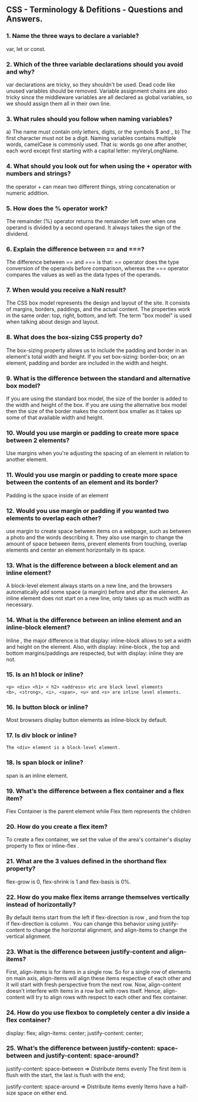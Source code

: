 ## CSS - Terminology & Defitions - Questions and Answers.

### 1. Name the three ways to declare a variable?

var, let or const.

### 2. Which of the three variable declarations should you avoid and why?

var declarations are tricky, so they shouldn't be used. Dead code like unused variables should be removed. Variable assignment chains are also tricky since the middleware variables are all declared as global variables, so we should assign them all in their own line.

### 3. What rules should you follow when naming variables?

a) The name must contain only letters, digits, or the symbols $ and _
b) The first character must not be a digit.
Naming variables  contains multiple words, camelCase is commonly used. That is: words go one after another, each word except first starting with a capital letter: myVeryLongName.

### 4. What should you look out for when using the + operator with numbers and strings?

the operator + can mean two different things, string concatenation or numeric addition.

### 5. How does the % operator work?

The remainder (%) operator returns the remainder left over when one operand is divided by a second operand. It always takes the sign of the dividend.

### 6. Explain the difference between == and ===?

The difference between == and === is that: == operator does the type conversion of the operands before comparison, whereas the === operator compares the values as well as the data types of the operands.

### 7. When would you receive a NaN result?

The CSS box model represents the design and layout of the site. It consists of margins, borders, paddings, and the actual content. The properties work in the same order: top, right, bottom, and left. The term "box model" is used when talking about design and layout.

### 8. What does the box-sizing CSS property do?

The box-sizing property allows us to include the padding and border in an element's total width and height. If you set box-sizing: border-box; on an element, padding and border are included in the width and height.

### 9. What is the difference between the standard and alternative box model?

If you are using the standard box model, the size of the border is added to the width and height of the box. If you are using the alternative box model then the size of the border makes the content box smaller as it takes up some of that available width and height.

### 10. Would you use margin or padding to create more space between 2 elements?

Use margins when you're adjusting the spacing of an element in relation to another element.

### 11. Would you use margin or padding to create more space between the contents of an element and its border?

Padding is the space inside of an element

### 12. Would you use margin or padding if you wanted two elements to overlap each other?

use margin to create space between items on a webpage, such as between a photo and the words describing it. They also use margin to change the amount of space between items, prevent elements from touching, overlap elements and center an element horizontally in its space.

### 13. What is the difference between a block element and an inline element?

A block-level element always starts on a new line, and the browsers automatically add some space (a margin) before and after the element.
An inline element does not start on a new line, only takes up as much width as necessary.

### 14. What is the difference between an inline element and an inline-block element?

Inline , the major difference is that display: inline-block allows to set a width and height on the element. Also, with display: inline-block , the top and bottom margins/paddings are respected, but with display: inline they are not.

### 15. Is an h1 block or inline?

```
<p> <div> <h1> < h2> <address> etc are block level elements
<b>, <strong>, <i>, <span>, <u> and <s> are inline level elements.
```

### 16. Is button block or inline?

Most browsers display button elements as inline-block by default.

### 17. Is div block or inline?

```
The <div> element is a block-level element.
```

### 18. Is span block or inline?

span is an inline element.

### 19. What’s the difference between a flex container and a flex item?

Flex Container is the parent element while Flex Item represents the children

### 20. How do you create a flex item?

To create a flex container, we set the value of the area's container's display property to flex or inline-flex .

### 21. What are the 3 values defined in the shorthand flex property?

flex-grow is 0, flex-shrink is 1 and flex-basis is 0%.

### 22. How do you make flex items arrange themselves vertically instead of horizontally?

By default items start from the left if flex-direction is row , and from the top if flex-direction is column . You can change this behavior using justify-content to change the horizontal alignment, and align-items to change the vertical alignment.

### 23. What is the difference between justify-content and align-items?

First, align-items is for items in a single row. So for a single row of elements on main axis, align-items will align these items respective of each other and it will start with fresh perspective from the next row.
Now, align-content doesn't interfere with items in a row but with rows itself. Hence, align-content will try to align rows with respect to each other and flex container.

### 24. How do you use flexbox to completely center a div inside a flex container?

display: flex;
align-items: center;
justify-content: center;

### 25. What’s the difference between justify-content: space-between and justify-content: space-around?

justify-content: space-between => Distribute items evenly The first item is flush with the start, the last is flush with the end;

justify-content: space-around => Distribute items evenly Items have a half-size space on either end.

